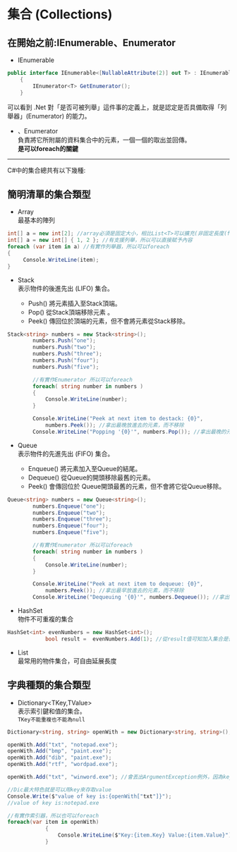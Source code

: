 # 集合 (Collections)

## 在開始之前:IEnumerable<T>、Enumerator
- IEnumerable<T>
```C#
public interface IEnumerable<[NullableAttribute(2)] out T> : IEnumerable
    {
        IEnumerator<T> GetEnumerator();
    }
```
可以看到 .Net 對「是否可被列舉」這件事的定義上，就是認定是否具備取得「列舉器」(Enumerator) 的能力。
- 、Enumerator   
負責將它所附屬的資料集合中的元素，一個一個的取出並回傳。  
**是可以foreach的關鍵**
---
C#中的集合總共有以下幾種:

## 簡明清單的集合類型 
- Array  
最基本的陣列
```C#
int[] a = new int[2]; //array必須是固定大小，相比List<T>可以擴充(非固定長度(fixed-size))
int[] a = new int[] { 1, 2 }; //有支援列舉，所以可以直接賦予內容
foreach (var item in a) //有實作列舉器，所以可以foreach
{
     Console.WriteLine(item);
}
```

- Stack<T>  
表示物件的後進先出 (LIFO) 集合。
    - Push() 將元素插入至Stack<T>頂端。
    - Pop() 從Stack<T>頂端移除元素 。
    - Peek() 傳回位於頂端的元素，但不會將元素從Stack<T>移除。
```C#
Stack<string> numbers = new Stack<string>();
        numbers.Push("one");
        numbers.Push("two");
        numbers.Push("three");
        numbers.Push("four");
        numbers.Push("five");

        //有實作Enumerator 所以可以foreach
        foreach( string number in numbers )
        {
            Console.WriteLine(number);
        }

        Console.WriteLine("Peek at next item to destack: {0}",
            numbers.Peek()); //拿出最晚放進去的元素，而不移除
        Console.WriteLine("Popping '{0}'", numbers.Pop()); //拿出最晚的元素，但是會從序列中移除它
```

- Queue<T>  
表示物件的先進先出 (FIFO) 集合。
    - Enqueue() 將元素加入至Queue<T>的結尾。
    - Dequeue() 從Queue<T>的開頭移除最舊的元素。
    - Peek() 會傳回位於 Queue<T>開頭最舊的元素，但不會將它從Queue<T>移除。
```C#
Queue<string> numbers = new Queue<string>();
        numbers.Enqueue("one");
        numbers.Enqueue("two");
        numbers.Enqueue("three");
        numbers.Enqueue("four");
        numbers.Enqueue("five");

        //有實作Enumerator 所以可以foreach
        foreach( string number in numbers )
        {
            Console.WriteLine(number);
        }

        Console.WriteLine("Peek at next item to dequeue: {0}",
            numbers.Peek()); //拿出最早放進去的元素，而不移除
        Console.WriteLine("Dequeuing '{0}'", numbers.Dequeue()); //拿出最早的元素，但是會從序列中移除它
```

- HashSet<T>  
物件不可重複的集合
```C#
HashSet<int> evenNumbers = new HashSet<int>();
            bool result =  evenNumbers.Add(1); //從result值可知加入集合是否成功，如已經有一樣的內容就會加入失敗
```

- List<T>  
最常用的物件集合，可自由延展長度

## 字典種類的集合類型
- Dictionary<TKey,TValue>  
表示索引鍵和值的集合。  
`TKey不能重複也不能為null`
```C#
Dictionary<string, string> openWith = new Dictionary<string, string>();

openWith.Add("txt", "notepad.exe");
openWith.Add("bmp", "paint.exe");
openWith.Add("dib", "paint.exe");
openWith.Add("rtf", "wordpad.exe");

openWith.Add("txt", "winword.exe"); //會丟出ArgumentException例外，因為key:text已經存在了。

//Dic最大特色就是可以用key來存取value
Console.Write($"value of key is:{openWith["txt"]}");
//value of key is:notepad.exe

//有實作索引器，所以也可以foreach
foreach(var item in openWith)
            {
                Console.WriteLine($"Key:{item.Key} Value:{item.Value}");
            }